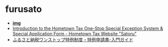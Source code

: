<!-- generated by markdown-notes-tree -->

# furusato

<!-- optional markdown-notes-tree directory description starts here -->

<!-- optional markdown-notes-tree directory description ends here -->

- [**img**](img)
- [Introduction to the Hometown Tax One-Stop Special Exception System & Special Application Form - Hometown Tax Website "Satoru"](furusato-one-stop-exception-en.md)
- [ふるさと納税ワンストップ特例制度・特例申請書-入門ガイド](furusato-one-stop-exception-jp.md)
